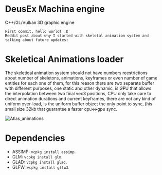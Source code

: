 # DeusEx Machina engine
C++/GL/Vulkan 3D graphic engine
```
First commit, hello world! :D
Reddit post about why I started with skeletal animation system and talking about future updates: 
```


# Skeletical Animations loader
The skeletical animation system should not have numbers reestrictions about number of skeletons, animations, keyframes or even number of game entities for each one of them, for this reason there are two separate buffer with different purposes, one static and other dynamic, is GPU that allows the interpolation between two final vec3 positions, CPU only take care to direct animation durations and current keyframes, there are not any kind of uniform over-load, is the uniform buffer object the only point to sync, (his small size 32kb that guarantee a faster cpu<->gpu sync.

![Atlas_animations](https://user-images.githubusercontent.com/5490676/152707323-daf85571-5b85-4b25-a434-c0bee2b82e67.jpg)



# Dependencies

- ASSIMP: `vcpkg install assimp`.
- GLM: `vcpkg install glm`.
- GLAD: `vcpkg install glad`.
- GLFW: `vcpkg install glfw3`.


